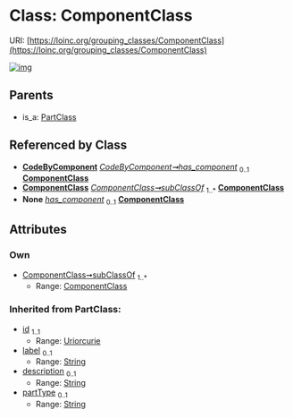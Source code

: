 
# Class: ComponentClass




URI: [https://loinc.org/grouping_classes/ComponentClass](https://loinc.org/grouping_classes/ComponentClass)


[![img](https://yuml.me/diagram/nofunky;dir:TB/class/[PartClass],[ComponentClass]<subClassOf%201..*-%20[ComponentClass&#124;partType(i):string%20%3F;id(i):uriorcurie;label(i):string%20%3F;description(i):string%20%3F],[CodeByComponent]-%20has_component%200..1>[ComponentClass],[CodeByComponent]-%20has_component(i)%200..1>[ComponentClass],[LoincCodeClass]-%20has_component%200..1>[ComponentClass],[PartClass]^-[ComponentClass],[LoincCodeClass],[CodeByComponent])](https://yuml.me/diagram/nofunky;dir:TB/class/[PartClass],[ComponentClass]<subClassOf%201..*-%20[ComponentClass&#124;partType(i):string%20%3F;id(i):uriorcurie;label(i):string%20%3F;description(i):string%20%3F],[CodeByComponent]-%20has_component%200..1>[ComponentClass],[CodeByComponent]-%20has_component(i)%200..1>[ComponentClass],[LoincCodeClass]-%20has_component%200..1>[ComponentClass],[PartClass]^-[ComponentClass],[LoincCodeClass],[CodeByComponent])

## Parents

 *  is_a: [PartClass](PartClass.md)

## Referenced by Class

 *  **[CodeByComponent](CodeByComponent.md)** *[CodeByComponent➞has_component](CodeByComponent_has_component.md)*  <sub>0..1</sub>  **[ComponentClass](ComponentClass.md)**
 *  **[ComponentClass](ComponentClass.md)** *[ComponentClass➞subClassOf](ComponentClass_subClassOf.md)*  <sub>1..\*</sub>  **[ComponentClass](ComponentClass.md)**
 *  **None** *[has_component](has_component.md)*  <sub>0..1</sub>  **[ComponentClass](ComponentClass.md)**

## Attributes


### Own

 * [ComponentClass➞subClassOf](ComponentClass_subClassOf.md)  <sub>1..\*</sub>
     * Range: [ComponentClass](ComponentClass.md)

### Inherited from PartClass:

 * [id](id.md)  <sub>1..1</sub>
     * Range: [Uriorcurie](types/Uriorcurie.md)
 * [label](label.md)  <sub>0..1</sub>
     * Range: [String](types/String.md)
 * [description](description.md)  <sub>0..1</sub>
     * Range: [String](types/String.md)
 * [partType](partType.md)  <sub>0..1</sub>
     * Range: [String](types/String.md)
